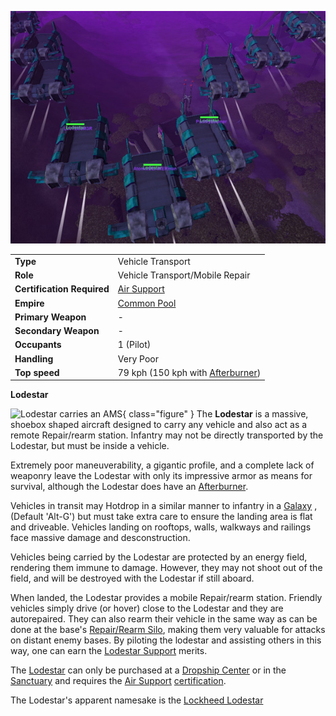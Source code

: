 ![](../images/Lodestar.jpg "Lodestar.jpg")

|                            |                                                                    |
| -------------------------- | ------------------------------------------------------------------ |
| **Type**                   | Vehicle Transport                                                  |
| **Role**                   | Vehicle Transport/Mobile Repair                                    |
| **Certification Required** | [Air Support](../certifications/Air_Support.md)                    |
| **Empire**                 | [Common Pool](../terminology/Common_Pool.md)                       |
| **Primary Weapon**         | \-                                                                 |
| **Secondary Weapon**       | \-                                                                 |
| **Occupants**              | 1 (Pilot)                                                          |
| **Handling**               | Very Poor                                                          |
| **Top speed**              | 79 kph (150 kph with [Afterburner](../terminology/Afterburner.md)) |

**Lodestar**

![ Lodestar carries an
[AMS](Advanced_Mobile_Station.md)](../images/Lodestar_NC.jpg){
class="figure" } The **Lodestar** is a massive, shoebox shaped aircraft designed
to carry any vehicle and also act as a remote Repair/rearm station. Infantry may
not be directly transported by the Lodestar, but must be inside a vehicle.

Extremely poor maneuverability, a gigantic profile, and a complete lack of
weaponry leave the Lodestar with only its impressive armor as means for
survival, although the Lodestar does have an
[Afterburner](../terminology/Afterburner.md).

Vehicles in transit may Hotdrop in a similar manner to infantry in a
[Galaxy](Galaxy.md) , (Default 'Alt-G') but must take extra care to ensure the
landing area is flat and driveable. Vehicles landing on rooftops, walls,
walkways and railings face massive damage and desconstruction.

Vehicles being carried by the Lodestar are protected by an energy field,
rendering them immune to damage. However, they may not shoot out of the field,
and will be destroyed with the Lodestar if still aboard.

When landed, the Lodestar provides a mobile Repair/rearm station. Friendly
vehicles simply drive (or hover) close to the Lodestar and they are
autorepaired. They can also rearm their vehicle in the same way as can be done
at the base's [Repair/Rearm Silo](../items/Repair_Rearm_Silo.md), making them
very valuable for attacks on distant enemy bases. By piloting the lodestar and
assisting others in this way, one can earn the
[Lodestar Support](../merits/Lodestar_Support.md) merits.

The [Lodestar](Lodestar.md) can only be purchased at a
[Dropship Center](../locations/Dropship_Center.md) or in the
[Sanctuary](../locations/Sanctuary.md) and requires the
[Air Support](../certifications/Air_Support.md)
[certification](../certifications/Certifications.md).

The Lodestar's apparent namesake is the
[Lockheed Lodestar](http://en.wikipedia.org/wiki/Lockheed_Lodestar)
